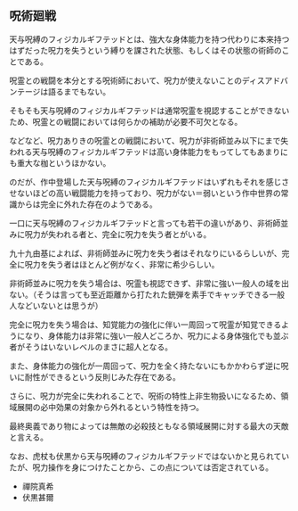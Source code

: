 ## 呪術廻戦

天与呪縛のフィジカルギフテッドとは、強大な身体能力を持つ代わりに本来持つはずだった呪力を失うという縛りを課された状態、もしくはその状態の術師のことである。

呪霊との戦闘を本分とする呪術師において、呪力が使えないことのディスアドバンテージは語るまでもない。

そもそも天与呪縛のフィジカルギフテッドは通常呪霊を視認することができないため、呪霊との戦闘においては何らかの補助が必要不可欠となる。

などなど、呪力ありきの呪霊との戦闘において、呪力が非術師並み以下にまで失われる天与呪縛のフィジカルギフテッドは高い身体能力をもってしてもあまりにも重大な枷というほかない。

のだが、作中登場した天与呪縛のフィジカルギフテッドはいずれもそれを感じさせないほどの高い戦闘能力を持っており、呪力がない＝弱いという作中世界の常識からは完全に外れた存在のようである。

一口に天与呪縛のフィジカルギフテッドと言っても若干の違いがあり、非術師並みに呪力が失われる者と、完全に呪力を失う者とがいる。

九十九由基によれば、非術師並みに呪力を失う者はそれなりにいるらしいが、完全に呪力を失う者はほとんど例がなく、非常に希少らしい。

非術師並みに呪力を失う場合は、呪霊も視認できず、非常に強い一般人の域を出ない。（そうは言っても至近距離から打たれた銃弾を素手でキャッチできる一般人などいないとは思うが）

完全に呪力を失う場合は、知覚能力の強化に伴い一周回って呪霊が知覚できるようになり、身体能力は非常に強い一般人どころか、呪力による身体強化でも並ぶ者がそうはいないレベルのまさに超人となる。

また、身体能力の強化が一周回って、呪力を全く持たないにもかかわらず逆に呪いに耐性ができるという反則じみた存在である。

さらに、呪力が完全に失われることで、呪術の特性上非生物扱いになるため、領域展開の必中効果の対象から外れるという特性を持つ。

最終奥義であり物によっては無敵の必殺技ともなる領域展開に対する最大の天敵と言える。

なお、虎杖も伏黒から天与呪縛のフィジカルギフテッドではないかと見られていたが、呪力操作を身につけたことから、この点については否定されている。

- 禪院真希
- 伏黒甚爾
